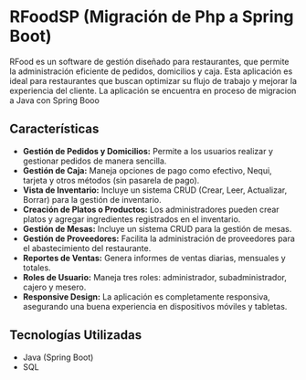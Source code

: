 # RFoodSP (Migración de Php a Spring Boot)

RFood es un software de gestión diseñado para restaurantes, que permite la administración eficiente de pedidos, domicilios y caja. Esta aplicación es ideal para restaurantes que buscan optimizar su flujo de trabajo y mejorar la experiencia del cliente.
La aplicación se encuentra en proceso de migracion a Java con Spring Booo

## Características

- **Gestión de Pedidos y Domicilios:** Permite a los usuarios realizar y gestionar pedidos de manera sencilla.
- **Gestión de Caja:** Maneja opciones de pago como efectivo, Nequi, tarjeta y otros métodos (sin pasarela de pago).
- **Vista de Inventario:** Incluye un sistema CRUD (Crear, Leer, Actualizar, Borrar) para la gestión de inventario.
- **Creación de Platos o Productos:** Los administradores pueden crear platos y agregar ingredientes registrados en el inventario.
- **Gestión de Mesas:** Incluye un sistema CRUD para la gestión de mesas.
- **Gestión de Proveedores:** Facilita la administración de proveedores para el abastecimiento del restaurante.
- **Reportes de Ventas:** Genera informes de ventas diarias, mensuales y totales.
- **Roles de Usuario:** Maneja tres roles: administrador, subadministrador, cajero y mesero.
- **Responsive Design:** La aplicación es completamente responsiva, asegurando una buena experiencia en dispositivos móviles y tabletas.

## Tecnologías Utilizadas

- Java (Spring Boot)
- SQL
